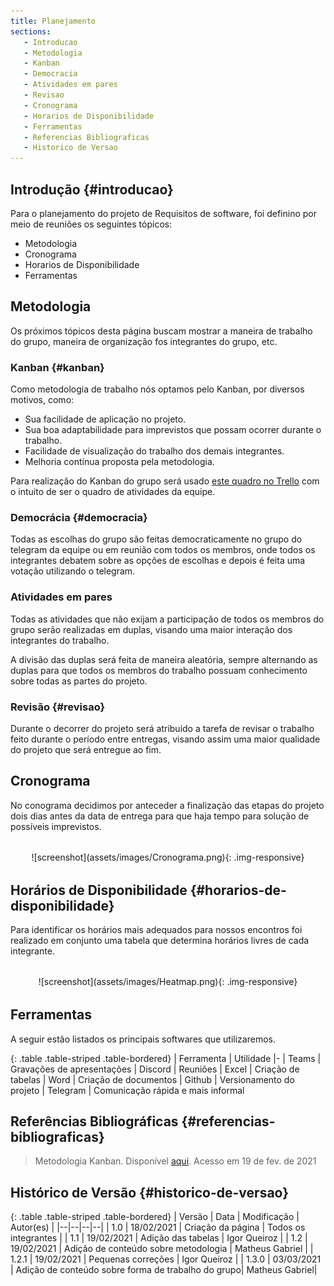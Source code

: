 ```yaml
---
title: Planejamento
sections:
   - Introducao
   - Metodologia
   - Kanban
   - Democracia
   - Atividades em pares
   - Revisao
   - Cronograma
   - Horarios de Disponibilidade
   - Ferramentas
   - Referencias Bibliograficas
   - Historico de Versao
---
```


## Introdução {#introducao}

Para o planejamento do projeto de Requisitos de software, foi definino por meio de reuniões os seguintes tópicos:
*  Metodologia
*  Cronograma
*  Horarios de Disponibilidade
*  Ferramentas

## Metodologia

Os próximos tópicos desta página buscam mostrar a maneira de trabalho do grupo, maneira de organização
fos integrantes do grupo, etc.

### Kanban {#kanban}

Como metodologia de trabalho nós optamos pelo Kanban, por diversos motivos, como:
*  Sua facilidade de aplicação no projeto.
*  Sua boa adaptabilidade para imprevistos que possam ocorrer durante o trabalho.
*  Facilidade de visualização do trabalho dos demais integrantes.
*  Melhoria contínua proposta pela metodologia.

Para realização do Kanban do grupo será usado [este quadro no Trello](https://trello.com/b/ww3ulzYy/kanban)
com o intuito de ser o quadro de atividades da equipe.

### Democrácia {#democracia}

Todas as escolhas do grupo são feitas democraticamente 
no grupo do telegram da equipe ou em reunião com todos os membros, 
onde todos os integrantes debatem sobre as opções de escolhas e depois 
é feita uma votação utilizando o telegram.

### Atividades em pares

Todas as atividades que não exijam a participação de todos os membros do
grupo serão realizadas em duplas, visando uma maior interação dos integrantes
do trabalho.

A divisão das duplas será feita de maneira aleatória, sempre alternando as
duplas para que todos os membros do trabalho possuam conhecimento sobre
todas as partes do projeto.

### Revisão {#revisao}

Durante o decorrer do projeto será atribuido a tarefa de revisar o trabalho
feito durante o período entre entregas, visando assim uma maior qualidade 
do projeto que será entregue ao fim.

## Cronograma

No conograma decidimos por anteceder a finalização das etapas do projeto dois dias antes da data de entrega para que haja tempo para solução de possíveis imprevistos.

<div class="screenshot-holder" style="display: flex; justify-content: center;margin: 2rem auto">
  ![screenshot](assets/images/Cronograma.png){: .img-responsive}
</div>

## Horários de Disponibilidade {#horarios-de-disponibilidade}

Para identificar os horários mais adequados para nossos encontros foi realizado em conjunto uma tabela que determina horários livres de cada integrante.

<div class="screenshot-holder" style="display: flex; justify-content: center;margin: 2rem auto">
  ![screenshot](assets/images/Heatmap.png){: .img-responsive}
</div>

## Ferramentas

A seguir estão listados os principais softwares que utilizaremos.

<div class="table-responsive">

{: .table .table-striped .table-bordered}
| Ferramenta | Utilidade
|-
| Teams | Gravações de apresentações
| Discord | Reuniões
| Excel | Criação de tabelas
| Word | Criação de documentos
| Github | Versionamento do projeto
| Telegram | Comunicação rápida e mais informal

</div>

## Referências Bibliográficas {#referencias-bibliograficas}

> Metodologia Kanban. Disponível [aqui](https://blog.runrun.it/o-que-e-kanban/#b). Acesso em 19 de fev. de 2021

## Histórico de Versão {#historico-de-versao}

{: .table .table-striped .table-bordered}
| Versão | Data | Modificação | Autor(es) |
|--|--|--|--|
| 1.0 | 18/02/2021 | Criação da página | Todos os integrantes |
| 1.1 | 19/02/2021 | Adição das tabelas | Igor Queiroz |
| 1.2 | 19/02/2021 | Adição de conteúdo sobre metodologia | Matheus Gabriel |
| 1.2.1 | 19/02/2021 | Pequenas correções | Igor Queiroz |
| 1.3.0 | 03/03/2021 | Adição de conteúdo sobre forma de trabalho do grupo| Matheus Gabriel|

